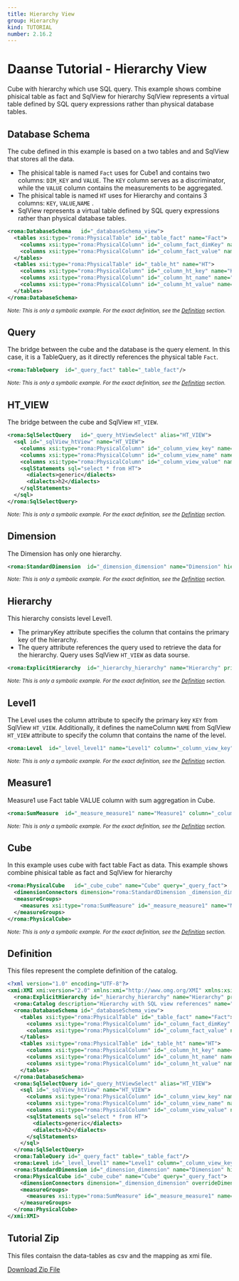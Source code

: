 ```yaml
---
title: Hierarchy View
group: Hierarchy
kind: TUTORIAL
number: 2.16.2
---
```

# Daanse Tutorial - Hierarchy View

Cube with hierarchy which use SQL query. This example shows combine phisical table as fact and SqlView for hierarchy
SqlView represents a virtual table defined by SQL query expressions rather than physical database tables.


## Database Schema

The cube defined in this example is based on a two tables and and SqlView that stores all the data.

- The phisical table is named `Fact` uses for Cube1 and contains two columns: `DIM_KEY` and `VALUE`.
    The `KEY` column serves as a discriminator, while the `VALUE` column contains the measurements to be aggregated.
- The phisical table is named `HT` uses for Hierarchy and contains 3 columns: `KEY`, `VALUE`,`NAME` .
- SqlView represents a virtual table defined by SQL query expressions rather than physical database tables.


```xml
<roma:DatabaseSchema   id="_databaseSchema_view">
  <tables xsi:type="roma:PhysicalTable" id="_table_fact" name="Fact">
    <columns xsi:type="roma:PhysicalColumn" id="_column_fact_dimKey" name="DIM_KEY"/>
    <columns xsi:type="roma:PhysicalColumn" id="_column_fact_value" name="VALUE" type="Integer"/>
  </tables>
  <tables xsi:type="roma:PhysicalTable" id="_table_ht" name="HT">
    <columns xsi:type="roma:PhysicalColumn" id="_column_ht_key" name="KEY" type="Integer"/>
    <columns xsi:type="roma:PhysicalColumn" id="_column_ht_name" name="NAME"/>
    <columns xsi:type="roma:PhysicalColumn" id="_column_ht_value" name="VALUE" type="Integer"/>
  </tables>
</roma:DatabaseSchema>

```
*<small>Note: This is only a symbolic example. For the exact definition, see the [Definition](#definition) section.</small>*
## Query

The bridge between the cube and the database is the query element. In this case, it is a TableQuery,
as it directly references the physical table `Fact`.


```xml
<roma:TableQuery  id="_query_fact" table="_table_fact"/>

```
*<small>Note: This is only a symbolic example. For the exact definition, see the [Definition](#definition) section.</small>*
## HT_VIEW

The bridge between the cube and SqlView `HT_VIEW`.


```xml
<roma:SqlSelectQuery   id="_query_htViewSelect" alias="HT_VIEW">
  <sql id="_sqlView_htView" name="HT_VIEW">
    <columns xsi:type="roma:PhysicalColumn" id="_column_view_key" name="KEY" type="Integer"/>
    <columns xsi:type="roma:PhysicalColumn" id="_column_view_name" name="NAME"/>
    <columns xsi:type="roma:PhysicalColumn" id="_column_view_value" name="VALUE" type="Integer"/>
    <sqlStatements sql="select * from HT">
      <dialects>generic</dialects>
      <dialects>h2</dialects>
    </sqlStatements>
  </sql>
</roma:SqlSelectQuery>

```
*<small>Note: This is only a symbolic example. For the exact definition, see the [Definition](#definition) section.</small>*
## Dimension

The Dimension has only one hierarchy.


```xml
<roma:StandardDimension  id="_dimension_dimension" name="Dimension" hierarchies="roma:ExplicitHierarchy _hierarchy_hierarchy"/>

```
*<small>Note: This is only a symbolic example. For the exact definition, see the [Definition](#definition) section.</small>*
## Hierarchy

This hierarchy consists level Level1.
- The primaryKey attribute specifies the column that contains the primary key of the hierarchy.
- The query attribute references the query used to retrieve the data for the hierarchy.
Query uses SqlView `HT_VIEW` as data sourse.


```xml
<roma:ExplicitHierarchy  id="_hierarchy_hierarchy" name="Hierarchy" primaryKey="_column_view_key" query="roma:SqlSelectQuery _query_htViewSelect" levels="_level_level1"/>

```
*<small>Note: This is only a symbolic example. For the exact definition, see the [Definition](#definition) section.</small>*
## Level1

The Level uses the column attribute to specify the primary key `KEY` from SqlView `HT_VIEW`.
Additionally, it defines the nameColumn `NAME` from SqlView `HT_VIEW` attribute  to specify
the column that contains the name of the level.


```xml
<roma:Level  id="_level_level1" name="Level1" column="_column_view_key" nameColumn="_column_view_name"/>

```
*<small>Note: This is only a symbolic example. For the exact definition, see the [Definition](#definition) section.</small>*
## Measure1

Measure1 use Fact table VALUE column with sum aggregation in Cube.


```xml
<roma:SumMeasure  id="_measure_measure1" name="Measure1" column="_column_fact_value"/>

```
*<small>Note: This is only a symbolic example. For the exact definition, see the [Definition](#definition) section.</small>*
## Cube

In this example uses cube with fact table Fact as data. This example shows combine phisical table as fact and SqlView for hierarchy


```xml
<roma:PhysicalCube   id="_cube_cube" name="Cube" query="_query_fact">
  <dimensionConnectors dimension="roma:StandardDimension _dimension_dimension" overrideDimensionName="Dimension" id="_dimensionConnector_dimension"/>
  <measureGroups>
    <measures xsi:type="roma:SumMeasure" id="_measure_measure1" name="Measure1" column="_column_fact_value"/>
  </measureGroups>
</roma:PhysicalCube>

```
*<small>Note: This is only a symbolic example. For the exact definition, see the [Definition](#definition) section.</small>*

## Definition

This files represent the complete definition of the catalog.

```xml
<?xml version="1.0" encoding="UTF-8"?>
<xmi:XMI xmi:version="2.0" xmlns:xmi="http://www.omg.org/XMI" xmlns:xsi="http://www.w3.org/2001/XMLSchema-instance" xmlns:roma="https://www.daanse.org/spec/org.eclipse.daanse.rolap.mapping">
  <roma:ExplicitHierarchy id="_hierarchy_hierarchy" name="Hierarchy" primaryKey="_column_view_key" query="_query_htViewSelect" levels="_level_level1"/>
  <roma:Catalog description="Hierarchy with SQL view references" name="Daanse Tutorial - Hierarchy View" cubes="_cube_cube" dbschemas="_databaseSchema_view"/>
  <roma:DatabaseSchema id="_databaseSchema_view">
    <tables xsi:type="roma:PhysicalTable" id="_table_fact" name="Fact">
      <columns xsi:type="roma:PhysicalColumn" id="_column_fact_dimKey" name="DIM_KEY"/>
      <columns xsi:type="roma:PhysicalColumn" id="_column_fact_value" name="VALUE" type="Integer"/>
    </tables>
    <tables xsi:type="roma:PhysicalTable" id="_table_ht" name="HT">
      <columns xsi:type="roma:PhysicalColumn" id="_column_ht_key" name="KEY" type="Integer"/>
      <columns xsi:type="roma:PhysicalColumn" id="_column_ht_name" name="NAME"/>
      <columns xsi:type="roma:PhysicalColumn" id="_column_ht_value" name="VALUE" type="Integer"/>
    </tables>
  </roma:DatabaseSchema>
  <roma:SqlSelectQuery id="_query_htViewSelect" alias="HT_VIEW">
    <sql id="_sqlView_htView" name="HT_VIEW">
      <columns xsi:type="roma:PhysicalColumn" id="_column_view_key" name="KEY" type="Integer"/>
      <columns xsi:type="roma:PhysicalColumn" id="_column_view_name" name="NAME"/>
      <columns xsi:type="roma:PhysicalColumn" id="_column_view_value" name="VALUE" type="Integer"/>
      <sqlStatements sql="select * from HT">
        <dialects>generic</dialects>
        <dialects>h2</dialects>
      </sqlStatements>
    </sql>
  </roma:SqlSelectQuery>
  <roma:TableQuery id="_query_fact" table="_table_fact"/>
  <roma:Level id="_level_level1" name="Level1" column="_column_view_key" nameColumn="_column_view_name"/>
  <roma:StandardDimension id="_dimension_dimension" name="Dimension" hierarchies="_hierarchy_hierarchy"/>
  <roma:PhysicalCube id="_cube_cube" name="Cube" query="_query_fact">
    <dimensionConnectors dimension="_dimension_dimension" overrideDimensionName="Dimension" id="_dimensionConnector_dimension"/>
    <measureGroups>
      <measures xsi:type="roma:SumMeasure" id="_measure_measure1" name="Measure1" column="_column_fact_value"/>
    </measureGroups>
  </roma:PhysicalCube>
</xmi:XMI>

```



## Tutorial Zip
This files contaisn the data-tables as csv and the mapping as xmi file.

<a href="./zip/tutorial.hierarchy.view.zip" download>Download Zip File</a>
